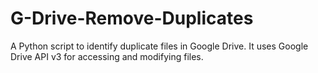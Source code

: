 # G-Drive-Remove-Duplicates
A Python script to identify duplicate files in Google Drive. It uses Google Drive API v3 for accessing and modifying files.
